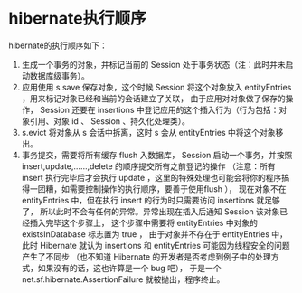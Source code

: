 # hibernate执行顺序

hibernate的执行顺序如下：
1. 生成一个事务的对象，并标记当前的 Session 处于事务状态（注：此时并未启动数据库级事务）。 
2. 应用使用 s.save 保存对象，这个时候 Session 将这个对象放入 entityEntries ，用来标记对象已经和当前的会话建立了关联，
由于应用对对象做了保存的操作， Session 还要在 insertions 中登记应用的这个插入行为（行为包括：对象引用、对象 id 、 Session 、持久化处理类）。
3. s.evict 将对象从 s 会话中拆离，这时 s 会从 entityEntries 中将这个对象移出。 
4. 事务提交，需要将所有缓存 flush 入数据库， Session 启动一个事务，并按照 insert,update,……,delete 的顺序提交所有之前登记的操作
（注意：所有 insert 执行完毕后才会执行 update ，这里的特殊处理也可能会将你的程序搞得一团糟，如需要控制操作的执行顺序，要善于使用flush ），
现在对象不在 entityEntries 中，但在执行 insert 的行为时只需要访问 insertions 就足够了，
所以此时不会有任何的异常。异常出现在插入后通知 Session 该对象已经插入完毕这个步骤上，
这个步骤中需要将 entityEntries 中对象的 existsInDatabase 标志置为 true ，
由于对象并不存在于 entityEntries 中，此时 Hibernate 就认为 insertions 和 entityEntries 可能因为线程安全的问题产生了不同步
（也不知道 Hibernate 的开发者是否考虑到例子中的处理方式，如果没有的话，这也许算是一个 bug 吧），
于是一个 net.sf.hibernate.AssertionFailure 就被抛出，程序终止。